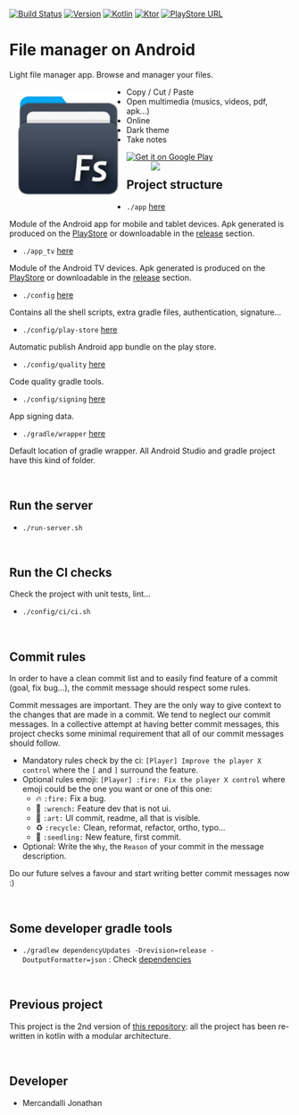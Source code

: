 [![Build Status](https://travis-ci.org/Mercandj/file-android.svg?branch=master)](https://travis-ci.org/Mercandj/file-android)
[![Version](https://img.shields.io/badge/version-1.00.36-607D8B.svg?style=flat-square&label=version)](https://github.com/Mercandj/file-android/releases/tag/1.00.36)
[![Kotlin](https://img.shields.io/badge/kotlin-1.3.21-f5801e.svg?style=flat-square)](http://kotlinlang.org) 
[![Ktor](https://img.shields.io/badge/ktor-1.1.3-f50057.svg?style=flat-square)](https://ktor.io/) 
[![PlayStore URL](https://img.shields.io/badge/play%20store-team%20mercan-1DA1F2.svg?style=flat-square&logo=android)](https://play.google.com/store/apps/details?id=com.mercandalli.android.apps.files)

# File manager on Android

Light file manager app. Browse and manager your files.

<a href='https://play.google.com/store/apps/details?id=com.mercandalli.android.apps.files'>
    <img 
        src="app/src/main/res/icon/mipmap-xxhdpi/ic_launcher.png"
        align="left"
        width="190"
        hspace="10"
        vspace="10" />
</a>

* Copy / Cut / Paste
* Open multimedia (musics, videos, pdf, apk...)
* Online
* Dark theme
* Take notes

<a href='https://play.google.com/store/apps/details?id=com.mercandalli.android.apps.files&pcampaignid=MKT-Other-global-all-co-prtnr-py-PartBadge-Mar2515-1'>
    <img 
        alt='Get it on Google Play' 
        src='https://play.google.com/intl/en_us/badges/images/generic/en_badge_web_generic.png'
        height="80" />
</a>

<br/>

<a margin="20px 0 20px 40px" href="https://play.google.com/store/apps/details?id=com.mercandalli.android.apps.files">
	<img 
	    src="https://raw.github.com/Mercandj/file-android/master/config/screenshot/mercandalli_file_1.png" 
	    align="right"
	    width="250" />
</a>


## Project structure

- `./app` [here](./app)

Module of the Android app for mobile and tablet devices.
Apk generated is produced on the 
[PlayStore](https://play.google.com/store/apps/details?id=com.mercandalli.android.apps.files) or 
downloadable in the [release](https://github.com/Mercandj/file-android/releases) section.

- `./app_tv` [here](./app_tv)

Module of the Android TV devices.
Apk generated is produced on the 
[PlayStore](https://play.google.com/store/apps/details?id=com.mercandalli.android.apps.files) or 
downloadable in the [release](https://github.com/Mercandj/file-android/releases) section.

- `./config` [here](./config)

Contains all the shell scripts, extra gradle files, authentication, signature...

- `./config/play-store` [here](./config/play-store)

Automatic publish Android app bundle on the play store.

- `./config/quality` [here](./config/quality)

Code quality gradle tools.

- `./config/signing` [here](./config/signing)

App signing data.

- `./gradle/wrapper` [here](./gradle/wrapper)

Default location of gradle wrapper. All Android Studio and gradle project have this kind of folder.

<br/>


## Run the server

* ```./run-server.sh```

<br/>


## Run the CI checks

Check the project with unit tests, lint...

* ```./config/ci/ci.sh```

<br/>


## Commit rules

In order to have a clean commit list and to easily find feature of a commit (goal, fix bug...), the commit message should respect some rules.

Commit messages are important. They are the only way to give context to the changes that are made in a commit. We tend to neglect our commit messages. In a collective attempt at having better commit messages, this project checks some minimal requirement that all of our commit messages should follow.

* Mandatory rules check by the ci: `[Player] Improve the player X control` where the `[` and `]` surround the feature.
* Optional rules emoji: `[Player] :fire: Fix the player X control` where emoji could be the one you want or one of this one:
    * :fire: `:fire:` Fix a bug.
    * :wrench: `:wrench:` Feature dev that is not ui.
    * :art: `:art:` UI commit, readme, all that is visible.
    * :recycle: `:recycle:` Clean, reformat, refactor, ortho, typo...
    * :seedling: `:seedling:` New feature, first commit.
* Optional: Write the `Why`, the `Reason` of your commit in the message description.

Do our future selves a favour and start writing better commit messages now :)

<br/>


## Some developer gradle tools

* ```./gradlew dependencyUpdates -Drevision=release -DoutputFormatter=json``` : Check [dependencies](https://github.com/ben-manes/gradle-versions-plugin)

<br/>


## Previous project

This project is the 2nd version of [this repository](https://github.com/Mercandj/FileSpace-Android): all the project has been re-written in kotlin with a modular architecture.

<br/>


## Developer

* Mercandalli Jonathan

